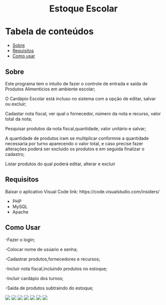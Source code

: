 <h1 align="center">Estoque Escolar</h1>

Tabela de conteúdos
=================
<!--ts-->
   * [Sobre](#Sobre)
   * [Requisitos](#requisitos)
   * [Como usar](#como-usar)
   
<!--te-->
<h2>Sobre</h2>         
<p> Este programa tem o intuíto de fazer o controle de entrada e saída de Produtos Alimentícios em ambiente escolar;</p>
<p> O Cardápio Escolar está incluso no sistema com a opção de editar, salvar ou excluir;</p>
<p> Cadastar nota fiscal, ver qual o fornecedor, número da nota e recurso, valor total da nota;</p>
<p> Pesquisar produtos da nota fiscal,quantidade, valor unitário e salvar;</p>
<p> A quantidade de produtos iram se multiplicar conformne a quantidade necessaria por turno aparecendo o valor total, e caso precise fazer alterações poderá ser excluido os produtos e em seguida finalizar o cadastro;</p>
<p> Listar produtos do qual poderá editar, alterar e excluir</p>

<h2>Requisitos</h2>
<p>Baixar o aplicativo Visual Code link: https://code.visualstudio.com/insiders/ </p>
<ul>
  <li>PHP</li>
  <li>MySQL</li>
  <li>Apache</li>
 </ul>


<h2>Como Usar</h2>
<p>-Fazer o login;</p>
<p>-Colocar nome de usúario e senha;</p>
<p>-Cadastrar produtos,fornecedores e recursos;</p>
<p>-Incluir nota fiscal,incluindo produtos no estoque;</p>
<p>-Incluir cardápio dos turnos;</p>
<p>-Saída de produtos subtraindo do estoque;</p>


<img src="https://i.imgur.com/OOudPWP.png"/>


<img src="https://i.imgur.com/536tmlu.png"/>


 <img src="https://i.imgur.com/LwCvMHu.png"/>
 
 
<img src="https://i.imgur.com/putXi5m.png"/>


<img src="https://i.imgur.com/exYoUgH.png"/>


<img src="https://i.imgur.com/SymB1n1.png"/>


<img src="https://i.imgur.com/WWCVmAy.png"/>






















   
